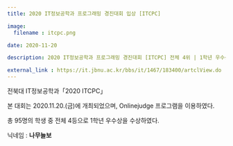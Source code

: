 ```yaml
---
title: 2020 IT정보공학과 프로그래밍 경진대회 입상 [ITCPC]

image: 
  filename : itcpc.png

date: 2020-11-20

description: 2020 IT정보공학과 프로그래밍 경진대회 [ITCPC] 전체 4위 | 1학년 우수상

external_link : https://it.jbnu.ac.kr/bbs/it/1467/183400/artclView.do
---
```


전북대 IT정보공학과「2020 ITCPC」

본 대회는 2020.11.20.(금)에 개최되었으며, Onlinejudge 프로그램을 이용하였다. 

총 95명의 학생 중 전체 4등으로 1학년 우수상을 수상하였다.

닉네임 : **나무늘보**